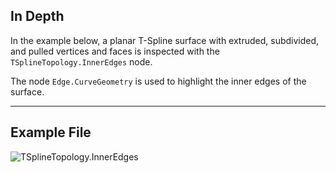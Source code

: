 ## In Depth
In the example below, a planar T-Spline surface with extruded, subdivided, and pulled vertices and faces is inspected with the `TSplineTopology.InnerEdges` node.

The node `Edge.CurveGeometry` is used to highlight the inner edges of the surface.

___
## Example File

![TSplineTopology.InnerEdges](./Autodesk.DesignScript.Geometry.TSpline.TSplineTopology.InnerEdges_img.jpg)
